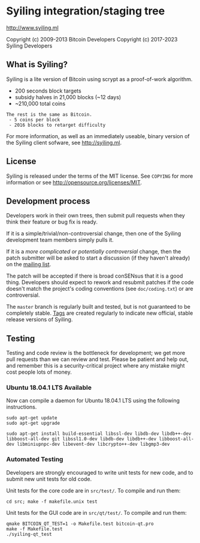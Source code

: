 Syiling integration/staging tree
================================

http://www.syiling.ml

Copyright (c) 2009-2013 Bitcoin Developers
Copyright (c) 2017-2023 Syiling Developers

What is Syiling?
----------------

Syiling is a lite version of Bitcoin using scrypt as a proof-of-work algorithm.
 - 200 seconds block targets
 - subsidy halves in 21,000 blocks (~12 days)
 - ~210,000 total coins
```
The rest is the same as Bitcoin.
 - 5 coins per block
 - 2016 blocks to retarget difficulty
```
For more information, as well as an immediately useable, binary version of
the Syiling client sofware, see http://syiling.ml.

License
-------

Syiling is released under the terms of the MIT license. See `COPYING` for more
information or see http://opensource.org/licenses/MIT.

Development process
-------------------

Developers work in their own trees, then submit pull requests when they think
their feature or bug fix is ready.

If it is a simple/trivial/non-controversial change, then one of the Syiling
development team members simply pulls it.

If it is a *more complicated or potentially controversial* change, then the patch
submitter will be asked to start a discussion (if they haven't already) on the
[mailing list](http://sourceforge.net/mailarchive/forum.php?forum_name=bitcoin-development).

The patch will be accepted if there is broad conSENsus that it is a good thing.
Developers should expect to rework and resubmit patches if the code doesn't
match the project's coding conventions (see `doc/coding.txt`) or are
controversial.

The `master` branch is regularly built and tested, but is not guaranteed to be
completely stable. [Tags](https://github.com/bitcoin/bitcoin/tags) are created
regularly to indicate new official, stable release versions of Syiling.

Testing
-------

Testing and code review is the bottleneck for development; we get more pull
requests than we can review and test. Please be patient and help out, and
remember this is a security-critical project where any mistake might cost people
lots of money.

### Ubuntu 18.04.1 LTS Available
Now can compile a daemon for Ubuntu 18.04.1 LTS using the following instructions.

	sudo apt-get update
	sudo apt-get upgrade

	sudo apt-get install build-essential libssl-dev libdb-dev libdb++-dev libboost-all-dev git libssl1.0-dev libdb-dev libdb++-dev libboost-all-dev libminiupnpc-dev libevent-dev libcrypto++-dev libgmp3-dev

### Automated Testing

Developers are strongly encouraged to write unit tests for new code, and to
submit new unit tests for old code.

Unit tests for the core code are in `src/test/`. To compile and run them:

    cd src; make -f makefile.unix test

Unit tests for the GUI code are in `src/qt/test/`. To compile and run them:

    qmake BITCOIN_QT_TEST=1 -o Makefile.test bitcoin-qt.pro
    make -f Makefile.test
    ./syiling-qt_test

